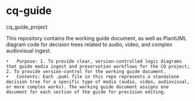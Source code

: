 # cq-guide

cq_guide_project

This repository contains the working guide document, as well as PlantUML diagram code for  decision trees related to audio, video, and complex audiovisual ingest.

	•	Purpose: 1. To provide clear, version-controlled logic diagrams that guide media ingest and preservation workflows for the CQ project; 2. To provide version-control for the working guide document.
	•	Contents: Each .puml file in this repo represents a standalone decision tree for a specific type of media (audio, video, audiovisual, or more complex works). The working guide document assigns one document for each section of the guide for precision editing.

